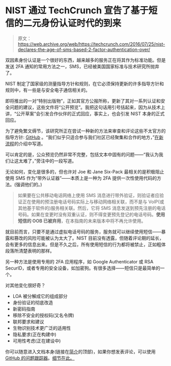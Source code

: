# NIST 通过 TechCrunch 宣告了基于短信的二元身份认证时代的到来

> 原文：<https://web.archive.org/web/https://techcrunch.com/2016/07/25/nist-declares-the-age-of-sms-based-2-factor-authentication-over/>

双因素身份认证是一个很好的东西，越来越多的服务正在将其作为标准功能。但是发送 2FA 通知的常用方法之一，SMS，已经被美国国家标准与技术研究所抛弃了。

NIST 制定了国家级的测量指导方针和规则，在它必须保持更新的许多指导方针和规则中，有一些是与安全电子通信相关的。

即将推出的一对“特别出版物”，正如其官方公报所称，更新了其对一系列认证和安全问题的建议，这些文件将“公开预览”。我把这句话用引号括起来，因为从技术上讲，“公开草案”会引发合作伙伴的正式回应，事实上，也会引发 NIST 本身的正式回应。

为了避免繁文缛节，该研究所正在尝试一种新的方法来审查和评论这些不太官方的指导方针: [GitHub](https://web.archive.org/web/20230108060208/https://github.com/usnistgov/800-63-3) 。“我们似乎只适合参与我们社区已经聚集和合作的地方，”[在新流程](https://web.archive.org/web/20230108060208/https://pages.nist.gov/800-63-3/)的介绍中写道。

可以肯定的是，公众预览仍然非常不完整，包括文本中固有的问题——“我认为我们让这太难了，”旁注中的一段写道。

无论如何，变化是很多的，但也许对 Joe 和 Jane Six-Pack 最相关的是积极阻止使用 SMS 作为“带外认证器”——本质上是一种为 2FA 提供一次性使用代码的方法。(强调他们的。)

> 如果要在公共移动电话网络上使用 SMS 消息进行带外验证，则验证者应验证正在使用的预注册电话号码实际上与移动网络相关联，而不是与 VoIP(或其他基于软件的)服务相关联。然后，它将 SMS 消息发送到预先注册的电话号码。如果在变更时没有双重认证，则不得变更预先登记的电话号码。**使用短信的 OOB 已被弃用**，在本指南的未来版本中将不再允许使用。

就目前而言，只要不是通过虚拟电话号码的服务，服务就可以继续使用短信——暴露和篡改的风险可能被认为太大了。NIST 目前没有透露，但随着评论期的延长，会有更多的信息出来。但是不久之后，所有使用短信的行为都将被禁止，正如粗体段落所清楚表明的那样。

另一种方法是使用专用的 2FA 应用程序，如 Google Authenticator 或 RSA SecurID，或者专用的安全设备，如加密狗。有很多选择——短信只是最简单的一个。

对其他变化很好奇？

*   LOA 被分解成它的组成部分
*   身份验证的彻底改造
*   新密码指南
*   移除不安全的授权码(又名令牌)
*   联邦要求和建议
*   生物识别技术更广泛的适用性
*   隐私要求(正在构建中)
*   可用性考虑(正在建设中)

你可以随意进入文档本身(链接在[简介](https://web.archive.org/web/20230108060208/https://pages.nist.gov/800-63-3/)的顶部)，如果你想发表评论，可以使用 [GitHub 的问题跟踪器](https://web.archive.org/web/20230108060208/https://github.com/usnistgov/800-63-3/issues)。[细节在此。](https://web.archive.org/web/20230108060208/https://pages.nist.gov/800-63-3/comment_help.html)
